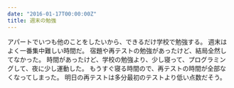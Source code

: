 ```yaml
---
date: "2016-01-17T00:00:00Z"
title: 週末の勉強
---
```


アパートでいつも他のことをしたいから、できるだけ学校で勉強する。
週末はよく一番集中難しい時間だ。
宿題や再テストの勉強があったけど、結局全然してなかった。
時間があったけど、学校の勉強より、少し寝って、プログラミングして、夜に少し運動した。
もうすぐ寝る時間ので、再テストの時間が全部なくなってしまった。
明日の再テストは多分最初のテストより低い点数だそう。

